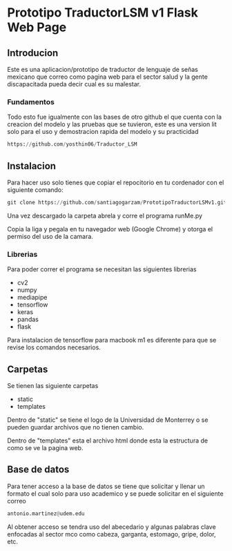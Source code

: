 # Prototipo TraductorLSM v1 Flask Web Page

## Introducion
Este es una aplicacion/prototipo de traductor de lenguaje de señas mexicano que correo como pagina web para el sector salud y la gente discapacitada pueda decir cual es su malestar.

### Fundamentos
Todo esto fue igualmente con las bases de otro github el que cuenta con la creacion del modelo y las pruebas que se tuvieron, este es una version lit solo para el uso y demostracion rapida del modelo y su practicidad
```python
https://github.com/yosthin06/Traductor_LSM
```

## Instalacion
Para hacer uso solo tienes que copiar el repocitorio en tu cordenador con el siguiente comando:
```python
git clone https://github.com/santiagogarzam/PrototipoTraductorLSMv1.git
```
Una vez descargado la carpeta abrela y corre el programa runMe.py 

Copia la liga y pegala en tu navegador web (Google Chrome) y otorga el permiso del uso de la camara.

### Librerias
Para poder correr el programa se necesitan las siguientes librerias
- cv2
- numpy
- mediapipe
- tensorflow
- keras
- pandas
- flask

Para instalacion de tensorflow para macbook m1 es diferente para que se revise los comandos necesarios.

## Carpetas
Se tienen las siguiente carpetas
- static
- templates


Dentro de "static" se tiene el logo de la Universidad de Monterrey o se pueden guardar archivos que no tienen cambio.

Dentro de "templates" esta el archivo html donde esta la estructura de como se ve la pagina web. 


## Base de datos
Para tener acceso a la base de datos se tiene que solicitar y llenar un formato el cual solo para uso academico y se puede solicitar en el siguiente correo 
```python
antonio.martinez@udem.edu 
```
Al obtener acceso se tendra uso del abecedario y algunas palabras clave enfocadas al sector mco como cabeza, garganta, estomago, gripe, dolor, etc.
